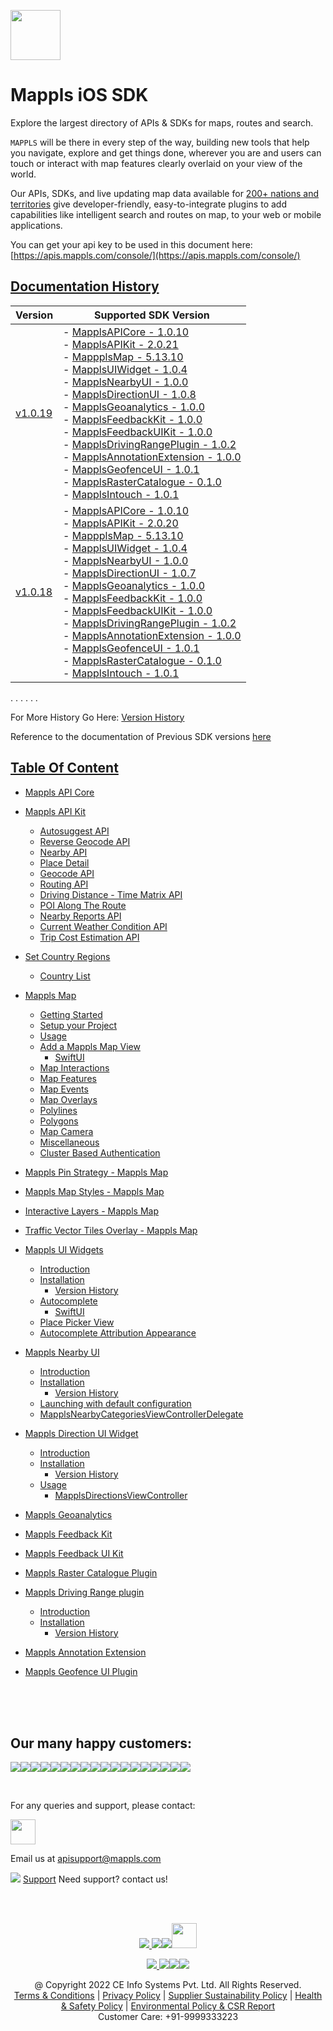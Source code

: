 [<img src="https://about.mappls.com/images/mappls-b-logo.svg" height="80"/> </p>](https://www.mapmyindia.com/api)

# Mappls iOS SDK
Explore the largest directory of APIs & SDKs for maps, routes and search.

`MAPPLS` will be there in every step of the way, building new tools that help you navigate, explore and get things done, wherever you are and users can touch or interact with map features clearly overlaid on your view of the world.

Our APIs, SDKs, and live updating map data available for [200+ nations and territories](https://github.com/MapmyIndia/mapmyindia-rest-api/blob/master/docs/countryISO.md) give developer-friendly, easy-to-integrate plugins to add capabilities like intelligent
search and routes on map, to your web or mobile applications.

You can get your api key to be used in this document here: [https://apis.mappls.com/console/](https://apis.mappls.com/console/)

## [Documentation History](#Documentation-History)

| Version | Supported SDK Version |
| ------- | --------------------- |
| [v1.0.19](./docs/v1.0.19/README.md) | - [MapplsAPICore - 1.0.10](./docs/v1.0.19/MapplsAPICore.md) <br/> - [MapplsAPIKit - 2.0.21](./docs/v1.0.19/MapplsAPIKit.md) <br/> - [MappplsMap - 5.13.10](./docs/v1.0.19/MapplsMap.md#Vector-iOS-Map) <br/> - [MapplsUIWidget - 1.0.4](./docs/v1.0.19/MapplsUIWidgets.md) <br/> - [MapplsNearbyUI - 1.0.0](./docs/v1.0.19/MapplsNearbyUI.md) <br/> - [MapplsDirectionUI - 1.0.8](./docs/v1.0.19/MapplsDirectionUI.md) <br/> - [MapplsGeoanalytics - 1.0.0](./docs/v1.0.19/MapplsGeoanalytics.md) <br/> - [MapplsFeedbackKit - 1.0.0](./docs/v1.0.19/MapplsFeedbackKit.md) <br/> - [MapplsFeedbackUIKit - 1.0.0](./docs/v1.0.19/MapplsFeedbackUIKit.md) <br/> - [MapplsDrivingRangePlugin - 1.0.2](./docs/v1.0.19/MapplsDrivingRangePlugin.md) <br/> - [MapplsAnnotationExtension - 1.0.0](./docs/v1.0.19/MapplsAnnotationExtension.md) <br/> - [MapplsGeofenceUI - 1.0.1](./docs/v1.0.19/MapplsGeofenceUI.md) <br/> - [MapplsRasterCatalogue - 0.1.0](./docs/v1.0.19/RasterCatalouge.md) <br/> - [MapplsIntouch - 1.0.1](./docs/v1.0.19/MapplsIntouch.md)|
| [v1.0.18](./docs/v1.0.18/README.md) | - [MapplsAPICore - 1.0.10](./docs/v1.0.18/MapplsAPICore.md) <br/> - [MapplsAPIKit - 2.0.20](./docs/v1.0.18/MapplsAPIKit.md) <br/> - [MappplsMap - 5.13.10](./docs/v1.0.18/MapplsMap.md#Vector-iOS-Map) <br/> - [MapplsUIWidget - 1.0.4](./docs/v1.0.18/MapplsUIWidgets.md) <br/> - [MapplsNearbyUI - 1.0.0](./docs/v1.0.18/MapplsNearbyUI.md) <br/> - [MapplsDirectionUI - 1.0.7](./docs/v1.0.18/MapplsDirectionUI.md) <br/> - [MapplsGeoanalytics - 1.0.0](./docs/v1.0.18/MapplsGeoanalytics.md) <br/> - [MapplsFeedbackKit - 1.0.0](./docs/v1.0.18/MapplsFeedbackKit.md) <br/> - [MapplsFeedbackUIKit - 1.0.0](./docs/v1.0.18/MapplsFeedbackUIKit.md) <br/> - [MapplsDrivingRangePlugin - 1.0.2](./docs/v1.0.18/MapplsDrivingRangePlugin.md) <br/> - [MapplsAnnotationExtension - 1.0.0](./docs/v1.0.18/MapplsAnnotationExtension.md) <br/> - [MapplsGeofenceUI - 1.0.1](./docs/v1.0.18/MapplsGeofenceUI.md) <br/> - [MapplsRasterCatalogue - 0.1.0](./docs/v1.0.18/RasterCatalouge.md) <br/> - [MapplsIntouch - 1.0.1](./docs/v1.0.18/MapplsIntouch.md)|
. . . . . .

For More History Go Here: [Version History](./Version-History.md)

Reference to the documentation of Previous SDK versions [here](https://github.com/mappls-api/mapmyindia-maps-vectorSDK-iOS)

## [Table Of Content](#Table-Of-Content)
- [Mappls API Core](./docs/v1.0.19/MapplsAPICore.md)[](#Mappls-API-Core)

- [Mappls API Kit](./docs/v1.0.19/MapplsAPIKit.md)
    * [Autosuggest API](./docs/v1.0.19/MapplsAPIKit.md#Autosuggest-API)
    * [Reverse Geocode API](./docs/v1.0.19/MapplsAPIKit.md#Reverse-Geocoding-API)
    * [Nearby API](./docs/v1.0.19/MapplsAPIKit.md#Nearby-API)
    * [Place Detail](./docs/v1.0.19/MapplsAPIKit.md#Place-Detail)
    * [Geocode API](./docs/v1.0.19/MapplsAPIKit.md#Geocoding-API)
    * [Routing API](./docs/v1.0.19/MapplsAPIKit.md#Routing-API)
    * [Driving Distance - Time Matrix API](./docs/v1.0.19/MapplsAPIKit.md#Driving-Distance-Time-Matrix-API)
    * [POI Along The Route](./docs/v1.0.19/MapplsAPIKit.md#POI-Along-The-Route-API)
    * [Nearby Reports API](./docs/v1.0.19/MapplsAPIKit.md#Nearby-Reports-API)
    * [Current Weather Condition API](./docs/v1.0.19/MapplsAPIKit.md#Current-Weather-Condition-API)
    * [Trip Cost Estimation API](./docs/v1.0.19/MapplsAPIKit.md#Trip-Cost-Estimation-API)

- [Set Country Regions](./docs/v1.0.19/Regions.md)
    - [Country List](https://github.com/mappls-api/mapmyindia-rest-api/blob/master/docs/countryISO.md)

- [Mappls Map](./docs/v1.0.19/MapplsMap.md#Vector-iOS-Map)
    * [Getting Started](./docs/v1.0.19/MapplsMap.md#Getting-Started)
    * [Setup your Project](./docs/v1.0.19/MapplsMap.md#Setup-your-Project)
    * [Usage](./docs/v1.0.19/MapplsMap.md#Usage)    
    * [Add a Mappls Map View](./docs/v1.0.19/MapplsMap.md#Add-a-Mappls-Map-View)
        * [SwiftUI](./docs/v1.0.19/MapplsMap.md#SwiftUI)
    * [Map Interactions](./docs/v1.0.19/MapplsMap.md#Map-Interactions)
    * [Map Features](./docs/v1.0.19/MapplsMap.md#Map-Features)
    * [Map Events](./docs/v1.0.19/MapplsMap.md#Map-Events)
    * [Map Overlays](./docs/v1.0.19/MapplsMap.md#Map-Overlays)
    * [Polylines](./docs/v1.0.19/MapplsMap.md#Polylines)
    * [Polygons](./docs/v1.0.19/MapplsMap.md#Polygons)
    * [Map Camera](./docs/v1.0.19/MapplsMap.md#Map-Camera)
    * [Miscellaneous](./docs/v1.0.19/MapplsMap.md#Miscellaneous)
    * [Cluster Based Authentication](./docs/v1.0.19/MapplsMap.md#Cluster-Based-Authentication)

- [Mappls Pin Strategy - Mappls Map](./docs/v1.0.19/MapplsPinStrategy.md)

- [Mappls Map Styles - Mappls Map](./docs/v1.0.19/MapplsMapStyle.md)

- [Interactive Layers - Mappls Map](./docs/v1.0.19/InteractiveLayers.md)

- [Traffic Vector Tiles Overlay - Mappls Map](./docs/v1.0.19/MapplsTrafficVectorTileOverlay.md)

- [Mappls UI Widgets](./docs/v1.0.19/MapplsUIWidgets.md)
    - [Introduction](./docs/v1.0.19/MapplsUIWidgets.md#Introduction)
    - [Installation](./docs/v1.0.19/MapplsUIWidgets.md#Installation)
        - [Version History](./docs/v1.0.19/MapplsUIWidgets.md#Version-History)
    - [Autocomplete](./docs/v1.0.19/MapplsUIWidgets.md#Autocomplete)
        - [SwiftUI](./docs/v1.0.19/MapplsUIWidgets.md#SwiftUI-Full-Screen-Control)
    - [Place Picker View](./docs/v1.0.19/MapplsUIWidgets.md#Place-Picker-View)
    - [Autocomplete Attribution Appearance](./docs/v1.0.19/MapplsUIWidgets.md#Autocomplete-Attribution-Appearance)

- [Mappls Nearby UI](./docs/v1.0.19/MapplsNearbyUI.md)
    - [Introduction](./docs/v1.0.19/MapplsNearbyUI.md#Introduction)
    - [Installation](./docs/v1.0.19/MapplsNearbyUI.md#Installation)
        - [Version History](./docs/v1.0.19/MapplsNearbyUI.md#Version-History)
    - [Launching with default configuration](./docs/v1.0.19/MapplsNearbyUI.md#Launching-with-default-configuration)
    - [MapplsNearbyCategoriesViewControllerDelegate](./docs/v1.0.19/MapplsNearbyUI.md#MapplsNearbyCategoriesViewControllerDelegate)

- [Mappls Direction UI Widget](./docs/v1.0.19/MapplsDirectionUI.md)
    - [Introduction](./docs/v1.0.19/MapplsDirectionUI.md#Introduction)
    - [Installation](./docs/v1.0.19/MapplsDirectionUI.md#Installation)
        - [Version History](./docs/v1.0.19/MapplsDirectionUI.md#Version-History)
    - [Usage](./docs/v1.0.19/MapplsDirectionUI.md#Usage)
        - [MapplsDirectionsViewController](./docs/v1.0.19/MapplsDirectionUI.md#MapplsDirectionsViewController)

- [Mappls Geoanalytics](./docs/v1.0.19/MapplsGeoanalytics.md)

- [Mappls Feedback Kit](./docs/v1.0.19/MapplsFeedbackKit.md)

- [Mappls Feedback UI Kit](./docs/v1.0.19/MapplsFeedbackUIKit.md)

- [Mappls Raster Catalogue Plugin](./docs/v1.0.19/RasterCatalouge.md)

- [Mappls Driving Range plugin](./docs/v1.0.19/MapplsDrivingRangePlugin.md)
  - [Introduction](./docs/v1.0.19/MapplsDrivingRangePlugin.md#Introduction)
  - [Installation](./docs/v1.0.19/MapplsDrivingRangePlugin.md#Installation)
      - [Version History](./docs/v1.0.19/MapplsDrivingRangePlugin.md#Version-History)

- [Mappls Annotation Extension](./docs/v1.0.19/MapplsAnnotationExtension.md)

- [Mappls Geofence UI Plugin](./docs/v1.0.19/MapplsGeofenceUI.md)

<br><br><br>

## Our many happy customers:

![](https://www.mapmyindia.com/api/img/logos1/PhonePe.png)![](https://www.mapmyindia.com/api/img/logos1/Arya-Omnitalk.png)![](https://www.mapmyindia.com/api/img/logos1/delhivery.png)![](https://www.mapmyindia.com/api/img/logos1/hdfc.png)![](https://www.mapmyindia.com/api/img/logos1/TVS.png)![](https://www.mapmyindia.com/api/img/logos1/Paytm.png)![](https://www.mapmyindia.com/api/img/logos1/FastTrackz.png)![](https://www.mapmyindia.com/api/img/logos1/ICICI-Pru.png)![](https://www.mapmyindia.com/api/img/logos1/LeanBox.png)![](https://www.mapmyindia.com/api/img/logos1/MFS.png)![](https://www.mapmyindia.com/api/img/logos1/TTSL.png)![](https://www.mapmyindia.com/api/img/logos1/Novire.png)![](https://www.mapmyindia.com/api/img/logos1/OLX.png)![](https://www.mapmyindia.com/api/img/logos1/sun-telematics.png)![](https://www.mapmyindia.com/api/img/logos1/Sensel.png)![](https://www.mapmyindia.com/api/img/logos1/TATA-MOTORS.png)![](https://www.mapmyindia.com/api/img/logos1/Wipro.png)![](https://www.mapmyindia.com/api/img/logos1/Xamarin.png)

<br>

For any queries and support, please contact:

[<img src="https://about.mappls.com/images/mappls-b-logo.svg" height="40"/> </p>](https://about.mappls.com/api/)

Email us at [apisupport@mappls.com](mailto:apisupport@mappls.com)

![](https://www.mapmyindia.com/api/img/icons/support.png)
[Support](https://about.mappls.com/contact/)
Need support? contact us!

<br></br>

[<p align="center"> <img src="https://www.mapmyindia.com/api/img/icons/stack-overflow.png"/> ](https://stackoverflow.com/questions/tagged/mappls-api)[![](https://www.mapmyindia.com/api/img/icons/blog.png)](https://about.mappls.com/blog/)[![](https://www.mapmyindia.com/api/img/icons/gethub.png)](https://github.com/mappls-api)[<img src="https://mmi-api-team.s3.ap-south-1.amazonaws.com/API-Team/npm-logo.one-third%5B1%5D.png" height="40"/> </p>](https://www.npmjs.com/org/mapmyindia) 

[<p align="center"> <img src="https://www.mapmyindia.com/june-newsletter/icon4.png"/> ](https://www.facebook.com/Mapplsofficial)[![](https://www.mapmyindia.com/june-newsletter/icon2.png)](https://twitter.com/mappls)[![](https://www.mapmyindia.com/newsletter/2017/aug/llinkedin.png)](https://www.linkedin.com/company/mappls/)[![](https://www.mapmyindia.com/june-newsletter/icon3.png)](https://www.youtube.com/channel/UCAWvWsh-dZLLeUU7_J9HiOA)

<div align="center">@ Copyright 2022 CE Info Systems Pvt. Ltd. All Rights Reserved.</div>

<div align="center"> <a href="https://about.mappls.com/api/terms-&-conditions">Terms & Conditions</a> | <a href="https://www.mappls.com/about/privacy-policy">Privacy Policy</a> | <a href="https://www.mappls.com/pdf/mappls-sustainability-policy-healt-labour-rules-supplir-sustainability.pdf">Supplier Sustainability Policy</a> | <a href="https://www.mappls.com/pdf/Health-Safety-Management.pdf">Health & Safety Policy</a> | <a href="https://www.mappls.com/pdf/Environment-Sustainability-Policy-CSR-Report.pdf">Environmental Policy & CSR Report</a>

<div align="center">Customer Care: +91-9999333223</div>
